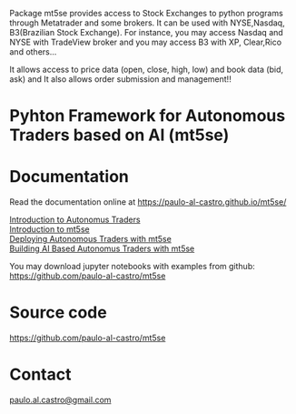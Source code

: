 Package mt5se provides access to Stock Exchanges to python programs through Metatrader and some brokers. It can be used with NYSE,Nasdaq, B3(Brazilian Stock Exchange). For instance, you may access Nasdaq and NYSE with TradeView broker and you may access B3 with XP, Clear,Rico and others...

It allows access to price data (open, close, high, low) and book data (bid, ask) and It also allows order submission and management!!

Pyhton Framework for Autonomous Traders based on AI (mt5se)
==========================================


Documentation
=============

Read the documentation online at https://paulo-al-castro.github.io/mt5se/

<a href="https://paulo-al-castro.github.io/mt5se/mt5se.html"> Introduction to Autonomus Traders </a>
<br>
<a href="https://paulo-al-castro.github.io/mt5se/intro.html"> Introduction to mt5se</a>
<br>
<a href="https://paulo-al-castro.github.io/mt5se/deploy.html"> Deploying Autonomous Traders with mt5se</a>
<br>
<a href="https://paulo-al-castro.github.io/mt5se/AI_mt5se.html"> Building AI Based Autonomus Traders with mt5se </a>
<br>

You may download jupyter notebooks with examples from github: https://github.com/paulo-al-castro/mt5se

Source code
===========

https://github.com/paulo-al-castro/mt5se

Contact
=======

paulo.al.castro@gmail.com
